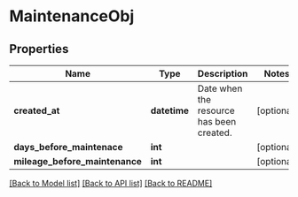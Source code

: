 # MaintenanceObj

## Properties
Name | Type | Description | Notes
------------ | ------------- | ------------- | -------------
**created_at** | **datetime** | Date when the resource has been created. | [optional] 
**days_before_maintenace** | **int** |  | [optional] 
**mileage_before_maintenance** | **int** |  | [optional] 

[[Back to Model list]](../README.md#documentation-for-models) [[Back to API list]](../README.md#documentation-for-api-endpoints) [[Back to README]](../README.md)


